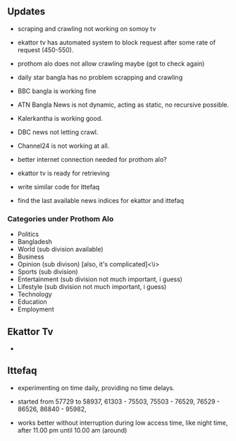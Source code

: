 <h2> Updates </h2>

- scraping and crawling not working on somoy tv
- ekattor tv has automated system to block request after some rate of request (450-550).
- prothom alo does not allow crawling maybe (got to check again)

- daily star bangla has no problem scrapping and crawling

- BBC bangla is working fine

- ATN Bangla News is not dynamic, acting as static, no recursive possible.

- Kalerkantha is working good.


- DBC news not letting crawl.


- Channel24 is not working at all.


- better internet connection needed for prothom alo?

- ekattor tv is ready for retrieving

- write similar code for ittefaq

- find the last available news indices for ekattor and ittefaq










<h3>Categories under Prothom Alo </h3>

- Politics
- Bangladesh
- World (sub division available)
- Business
- Opinion (sub divison) [also, it's complicated]<\i>
- Sports (sub division)
- Entertainment (sub division not much important, i guess)
- Lifestyle (sub division not much important, i guess)
- Technology
- Education
- Employment





<h2> Ekattor Tv </h2>

-




<h2> Ittefaq </h2>

- experimenting on time daily, providing no time delays.

- started from 57729 to 58937, 61303 - 75503, 75503 - 76529, 76529 - 86526, 86840 - 95982, 

- works better without interruption during low access time, like night time, after 11.00 pm until 10.00 am (around)